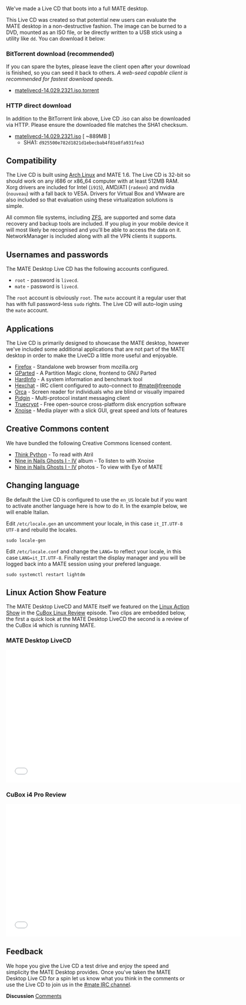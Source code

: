 <!-- 
.. link: 
.. description: 
.. tags: LiveCD,Arch Linux,News
.. date: 2014/01/30 00:17:32
.. title: MATE desktop Live CD
.. slug: 2014-01-30-mate-desktop-live-cd
.. author: Martin Wimpress
-->

We've made a Live CD that boots into a full MATE desktop.

This Live CD was created so that potential new users can evaluate the MATE 
desktop in a non-destructive fashion. The image can be burned to a DVD, 
mounted as an ISO file, or be directly written to a USB stick using a utility 
like `dd`. You can download it below:

### BitTorrent download (recommended)

If you can spare the bytes, please leave the client open after your download 
is finished, so you can seed it back to others. *A web-seed capable client is 
recommended for fastest download speeds.*

  * [matelivecd-14.029.2321.iso.torrent](http://repo.mate-desktop.org/livecd/matelivecd-14.029.2321.iso.torrent)

### HTTP direct download

In addition to the BitTorrent link above, Live CD .iso can also be 
downloaded via HTTP. Please ensure the downloaded file matches the SHA1 
checksum.

  * [matelivecd-14.029.2321.iso](http://repo.mate-desktop.org/livecd/matelivecd-14.029.2321.iso) [ ~889MB ]
    * SHA1: `d925500e782d1821d1ebecbab4f81e8fa931fea3`

## Compatibility

The Live CD is built using [Arch Linux](http://www.archlinux.org) and MATE 
1.6. The Live CD is 32-bit so should work on any i686 or x86_64 computer
with at least 512MB RAM. Xorg drivers are included for Intel (`i915`),
AMD/ATI (`radeon`) and nvidia (`nouveau`) with a fall back to VESA.
Drivers for Virtual Box and VMware are also included so that evaluation
using these virtualization solutions is simple.

All common file systems, including [ZFS](http://open-zfs.org), are supported 
and some data recovery and backup tools are included. If you plug in your 
mobile device it will most likely be recognised and you'll be able to access 
the data on it. NetworkManager is included along with all the VPN clients it 
supports.

## Usernames and passwords

The MATE Desktop Live CD has the following accounts configured.

  * `root` - password is `livecd`.
  * `mate` - password is `livecd`.

The `root` account is obviously `root`. The `mate` account it a regular user 
that has with full password-less `sudo` rights. The Live CD will auto-login 
using the `mate` account.

## Applications

The Live CD is primarily designed to showcase the MATE desktop, however we've 
included some additional applications that are not part of the MATE desktop in 
order to make the LiveCD a little more useful and enjoyable.

  * [Firefox](https://www.mozilla.org/firefox/)   - Standalone web browser from mozilla.org
  * [GParted](http://gparted.sourceforge.net)   - A Partition Magic clone, frontend to GNU Parted
  * [HardInfo](http://hardinfo.berlios.de/wiki/index.php/Main_Page)  - A system information and benchmark tool
  * [Hexchat](http://hexchat.github.io/)   - IRC client configured to auto-connect to [#mate@freenode](https://webchat.freenode.net/?channels=#mate)
  * [Orca](http://www.gnome.org/projects/orca)      - Screen reader for individuals who are blind or visually impaired
  * [Pidgin](http://pidgin.im/)    - Multi-protocol instant messaging client
  * [Truecrypt](http://www.truecrypt.org/) - Free open-source cross-platform disk encryption software
  * [Xnoise](http://www.xnoise-media-player.com/)    - Media player with a slick GUI, great speed and lots of features

## Creative Commons content

We have bundled the following Creative Commons licensed content.

  * [Think Python](http://www.greenteapress.com/thinkpython/)                        - To read with Atril
  * [Nine in Nails Ghosts I - IV](http://ghosts.nin.com/main/home) album   - To listen to with Xnoise
  * [Nine in Nails Ghosts I - IV](http://ghosts.nin.com/main/home) photos  - To view with Eye of MATE

## Changing language

Be default the Live CD is configured to use the `en_US` locale but if you want 
to activate another language here is how to do it. In the example below, we 
will enable Italian.

Edit `/etc/locale.gen` an uncomment your locale, in this case `it_IT.UTF-8 UTF-8`
and rebuild the locales.

    sudo locale-gen

Edit `/etc/locale.conf` and change the `LANG=` to reflect your locale, in this 
case `LANG=it_IT.UTF-8`. Finally restart the display manager and you will be 
logged back into a MATE session using your prefered language.

    sudo systemctl restart lightdm

## Linux Action Show Feature

The MATE Desktop LiveCD and MATE itself we featured on the [Linux Action 
Show](http://www.jupiterbroadcasting.com/show/linuxactionshow/) in the [CuBox 
Linux Review](http://www.jupiterbroadcasting.com/50842/cubox-linux-review-las-s30e08/) 
episode. Two clips are embedded below, the first a quick look at the MATE 
Desktop LiveCD the second is a review of the CuBox i4 which is running MATE.

### MATE Desktop LiveCD

<iframe width="640" height="360" src="//www.youtube.com/embed/y4OpjoJiAGE?start=608" frameborder="0" allowfullscreen></iframe>

### CuBox i4 Pro Review

<iframe width="640" height="360" src="//www.youtube.com/embed/y4OpjoJiAGE?start=1925" frameborder="0" allowfullscreen></iframe>

## Feedback

We hope you give the Live CD a test drive and enjoy the speed and simplicity 
the MATE Desktop provides. Once you've taken the MATE Desktop Live CD for a 
spin let us know what you think in the comments or use the Live CD to join us 
in the [#mate IRC channel](https://webchat.freenode.net/?channels=#mate).

<div class="alert alert-success">
<strong>Discussion</strong> <a href="http://forums.mate-desktop.org/viewtopic.php?f=20&t=2917" class="alert-link">Comments</a>
</div>
